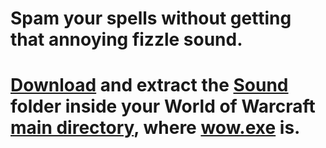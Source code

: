 # Spam your spells without getting that annoying fizzle sound.

# [Download](https://github.com/mrrosh/No_Error_Sounds/files/9438022/Sound.zip) and extract the [Sound](#) folder inside your World of Warcraft [main directory](#), where [wow.exe](#) is.
